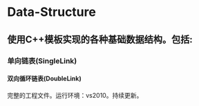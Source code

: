 # Data-Structure
## 使用C++模板实现的各种基础数据结构。包括:
### 单向链表(SingleLink)
#### 双向循环链表(DoubleLink)

完整的工程文件。运行环境：vs2010。持续更新。
